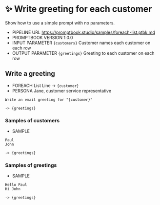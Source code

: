 # ✨ Write greeting for each customer

Show how to use a simple prompt with no parameters.

-   PIPELINE URL https://promptbook.studio/samples/foreach-list.ptbk.md
-   PROMPTBOOK VERSION 1.0.0
-   INPUT PARAMETER `{customers}` Customer names each customer on each row
-   OUTPUT PARAMETER `{greetings}` Greeting to each customer on each row

## Write a greeting

-   FOREACH List Line -> `{customer}`
-   PERSONA Jane, customer service representative
<!--- TODO: Add EXPECT -->

```text
Write an email greeting for "{customer}"
```

`-> {greetings}`

### Samples of customers

-   SAMPLE

```text
Paul
John
```

`-> {greetings}`

### Samples of greetings

-   SAMPLE

```text
Hello Paul
Hi John
```

`-> {greetings}`
